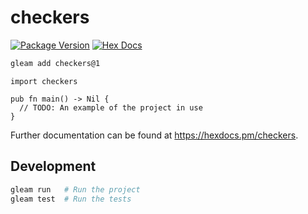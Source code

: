 # checkers

[![Package Version](https://img.shields.io/hexpm/v/checkers)](https://hex.pm/packages/checkers)
[![Hex Docs](https://img.shields.io/badge/hex-docs-ffaff3)](https://hexdocs.pm/checkers/)

```sh
gleam add checkers@1
```
```gleam
import checkers

pub fn main() -> Nil {
  // TODO: An example of the project in use
}
```

Further documentation can be found at <https://hexdocs.pm/checkers>.

## Development

```sh
gleam run   # Run the project
gleam test  # Run the tests
```
